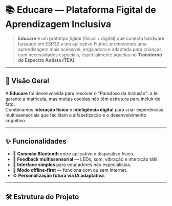 # 📚 Educare — Plataforma Figital de Aprendizagem Inclusiva

> **Educare** é um protótipo *figital* (físico + digital) que conecta hardware baseado em ESP32 a um aplicativo Flutter, promovendo uma aprendizagem mais acessível, engajadora e adaptada para crianças com necessidades especiais, especialmente aquelas no **Transtorno do Espectro Autista (TEA)**.

---

## 🌟 Visão Geral

A **Educare** foi desenvolvida para resolver o "Paradoxo da Inclusão": a lei garante a matrícula, mas muitas escolas não têm estrutura para incluir de fato.  
Combinamos **interação física** e **inteligência digital** para criar experiências multissensoriais que facilitam a alfabetização e o desenvolvimento cognitivo.

---

## ✨ Funcionalidades

- 🔗 **Conexão Bluetooth** entre aplicativo e dispositivo físico.
- 🎯 **Feedback multissensorial** — LEDs, som, vibração e interação tátil.
- 🧠 **Interface simples** para educadores não especialistas.
- 📶 **Modo offline-first** — funciona com ou sem internet.
- ⚙ **Personalização futura via IA adaptativa**.

---

## 🛠 Estrutura do Projeto


